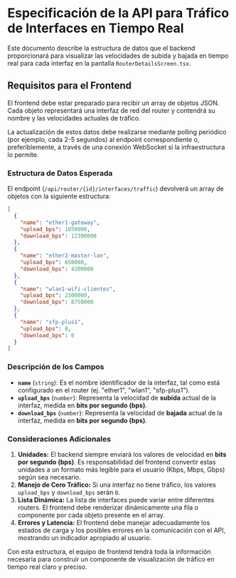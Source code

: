 # Especificación de la API para Tráfico de Interfaces en Tiempo Real

Este documento describe la estructura de datos que el backend proporcionará para visualizar las velocidades de subida y bajada en tiempo real para cada interfaz en la pantalla `RouterDetailsScreen.tsx`.

## Requisitos para el Frontend

El frontend debe estar preparado para recibir un array de objetos JSON. Cada objeto representará una interfaz de red del router y contendrá su nombre y las velocidades actuales de tráfico.

La actualización de estos datos debe realizarse mediante polling periódico (por ejemplo, cada 2-5 segundos) al endpoint correspondiente o, preferiblemente, a través de una conexión WebSocket si la infraestructura lo permite.

### Estructura de Datos Esperada

El endpoint (`/api/router/{id}/interfaces/traffic`) devolverá un array de objetos con la siguiente estructura:

```json
[
  {
    "name": "ether1-gateway",
    "upload_bps": 1850000,
    "download_bps": 12300000
  },
  {
    "name": "ether2-master-lan",
    "upload_bps": 650000,
    "download_bps": 4200000
  },
  {
    "name": "wlan1-wifi-clientes",
    "upload_bps": 2300000,
    "download_bps": 8750000
  },
  {
    "name": "sfp-plus1",
    "upload_bps": 0,
    "download_bps": 0
  }
]
```

### Descripción de los Campos

- **`name`** (`string`): Es el nombre identificador de la interfaz, tal como está configurado en el router (ej. "ether1", "wlan1", "sfp-plus1").
- **`upload_bps`** (`number`): Representa la velocidad de **subida** actual de la interfaz, medida en **bits por segundo (bps)**.
- **`download_bps`** (`number`): Representa la velocidad de **bajada** actual de la interfaz, medida en **bits por segundo (bps)**.

### Consideraciones Adicionales

1.  **Unidades:** El backend siempre enviará los valores de velocidad en **bits por segundo (bps)**. Es responsabilidad del frontend convertir estas unidades a un formato más legible para el usuario (Kbps, Mbps, Gbps) según sea necesario.
2.  **Manejo de Cero Tráfico:** Si una interfaz no tiene tráfico, los valores `upload_bps` y `download_bps` serán `0`.
3.  **Lista Dinámica:** La lista de interfaces puede variar entre diferentes routers. El frontend debe renderizar dinámicamente una fila o componente por cada objeto presente en el array.
4.  **Errores y Latencia:** El frontend debe manejar adecuadamente los estados de carga y los posibles errores en la comunicación con el API, mostrando un indicador apropiado al usuario.

Con esta estructura, el equipo de frontend tendrá toda la información necesaria para construir un componente de visualización de tráfico en tiempo real claro y preciso.
